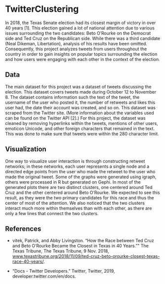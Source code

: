 # TwitterClustering

In 2018, the Texas Senate election had its closest margin of victory in over 40 years [1]. This election gained a lot of national attention due to various issues surrounding the two candidates: Beto O’Rourke on the Democrat side and Ted Cruz on the Republican side. While there was a third candidate (Neal Dikeman, Libertation), analysis of his results have been omitted. Consequently, this project analyzes tweets from users throughout the country in order to gain insights on popular topics surrounding the election and how users were engaging with each other in the context of the election.

## Data

The main dataset for this project was a dataset of tweets discussing the election. This dataset covers tweets made during October 12 to November 8. The dataset contains information such the text of the tweet, the username of the user who posted it, the number of retweets and likes this user had, the date their account was created, and so on. This dataset was scraped from the Twitter site. (More information about the variables used can be found on the Twitter API [2].) For this project, the dataset was cleaned by removing hyperlinks within the tweets, mentions of other users, emoticon Unicode, and other foreign characters that remained in the text. This was done to make sure that tweets were within the 280 character limit.

## Visualization 

One way to visualize user interaction is through constructing retweet networks; in these networks, each user represents a single node and a directed edge points from the user who made the retweet to the user who made the original tweet. Some of the graphs were generated using igraph, others were processed in R but generated on Gephi. In most of the generated plots there are two distinct clusters, one centered around Ted Cruz and the other centered around Beto O’Rourke. We expected to see this result, as they were the two primary candidates for this race and thus the center of most of the attention. We also noticed that the two clusters interact much more within themselves than with each other, as there are only a few lines that connect the two clusters.

## References

- vitek, Patrick, and Abby Livingston. “How the Race between Ted Cruz and Beto O’Rourke Became the Closest in Texas in 40 Years.”" The Texas Tribune, The Texas Tribune, 9 Nov. 2018, www.texastribune.org/2018/11/09/ted-cruz-beto-orourke-closest-texas-race-40-years/.

- “Docs - Twitter Developers.” Twitter, Twitter, 2019, developer.twitter.com/en/docs.
